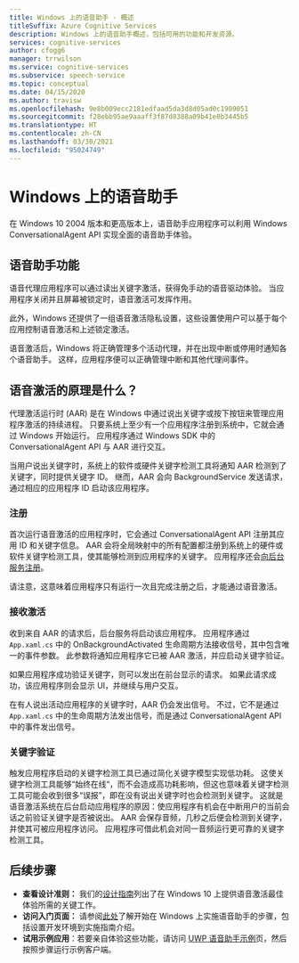 ```yaml
---
title: Windows 上的语音助手 - 概述
titleSuffix: Azure Cognitive Services
description: Windows 上的语音助手概述，包括可用的功能和开发资源。
services: cognitive-services
author: cfogg6
manager: trrwilson
ms.service: cognitive-services
ms.subservice: speech-service
ms.topic: conceptual
ms.date: 04/15/2020
ms.author: travisw
ms.openlocfilehash: 9e8b009ecc2181edfaad5da3d8d05ad0c1909051
ms.sourcegitcommit: f28ebb95ae9aaaff3f87d8388a09b41e0b3445b5
ms.translationtype: HT
ms.contentlocale: zh-CN
ms.lasthandoff: 03/30/2021
ms.locfileid: "95024749"
---
```

# <a name="voice-assistants-on-windows"></a>Windows 上的语音助手

在 Windows 10 2004 版本和更高版本上，语音助手应用程序可以利用 Windows ConversationalAgent API 实现全面的语音助手体验。

## <a name="voice-assistant-features"></a>语音助手功能

语音代理应用程序可以通过读出关键字激活，获得免手动的语音驱动体验。 当应用程序关闭并且屏幕被锁定时，语音激活可发挥作用。

此外，Windows 还提供了一组语音激活隐私设置，这些设置使用户可以基于每个应用控制语音激活和上述锁定激活。

语音激活后，Windows 将正确管理多个活动代理，并在出现中断或停用时通知各个语音助手。 这样，应用程序便可以正确管理中断和其他代理间事件。

## <a name="how-does-voice-activation-work"></a>语音激活的原理是什么？

代理激活运行时 (AAR) 是在 Windows 中通过说出关键字或按下按钮来管理应用程序激活的持续进程。 只要系统上至少有一个应用程序注册到系统中，它就会通过 Windows 开始运行。 应用程序通过 Windows SDK 中的 ConversationalAgent API 与 AAR 进行交互。

当用户说出关键字时，系统上的软件或硬件关键字检测工具将通知 AAR 检测到了关键字，同时提供关键字 ID。 继而，AAR 会向 BackgroundService 发送请求，通过相应的应用程序 ID 启动该应用程序。

### <a name="registration"></a>注册

首次运行语音激活的应用程序时，它会通过 ConversationalAgent API 注册其应用 ID 和关键字信息。 AAR 会将全局映射中的所有配置都注册到系统上的硬件或软件关键字检测工具，使其能够检测到应用程序的关键字。 应用程序还会[向后台服务注册](/windows/uwp/launch-resume/register-a-background-task)。

请注意，这意味着应用程序只有运行一次且完成注册之后，才能通过语音激活。

### <a name="receiving-an-activation"></a>接收激活

收到来自 AAR 的请求后，后台服务将启动该应用程序。 应用程序通过 `App.xaml.cs` 中的 OnBackgroundActivated 生命周期方法接收信号，其中包含唯一的事件参数。 此参数将通知应用程序它已被 AAR 激活，并应启动关键字验证。

如果应用程序成功验证关键字，则可以发出在前台显示的请求。 如果此请求成功，该应用程序则会显示 UI，并继续与用户交互。

在有人说出活动应用程序的关键字时，AAR 仍会发出信号。 不过，它不是通过 `App.xaml.cs` 中的生命周期方法发出信号，而是通过 ConversationalAgent API 中的事件发出信号。

### <a name="keyword-verification"></a>关键字验证

触发应用程序启动的关键字检测工具已通过简化关键字模型实现低功耗。 这使关键字检测工具能够“始终在线“，而不会造成高功耗影响，但这也意味着关键字检测工具可能会收到很多“误报”，即在没有说出关键字时也会检测到关键字。 这就是语音激活系统在后台启动应用程序的原因：使应用程序有机会在中断用户的当前会话之前验证关键字是否被说出。 AAR 会保存音频，几秒之后便会检测到关键字，并使其可被应用程序访问。 应用程序可借此机会对同一音频运行更可靠的关键字检测工具。

## <a name="next-steps"></a>后续步骤

- **查看设计准则：** 我们的[设计指南](windows-voice-assistants-best-practices.md)列出了在 Windows 10 上提供语音激活最佳体验所需的关键工作。
- **访问入门页面：** 请参阅[此处](how-to-windows-voice-assistants-get-started.md)了解开始在 Windows 上实施语音助手的步骤，包括设置开发环境到实施指南介绍。
- **试用示例应用**：若要亲自体验这些功能，请访问 [UWP 语音助手示例](windows-voice-assistants-faq.md#the-uwp-voice-assistant-sample)页，然后按照步骤运行示例客户端。